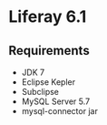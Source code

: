 # Liferay 6.1

## Requirements

* JDK 7
* Eclipse Kepler
* Subclipse
* MySQL Server 5.7
* mysql-connector jar



